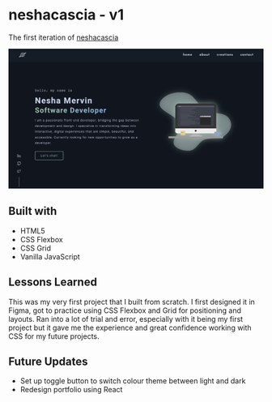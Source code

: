 # neshacascia - v1

The first iteration of [neshacascia](https://neshacascia.com)

<img src="neshacascia.png" alt="" border="0">

## Built with
- HTML5
- CSS Flexbox
- CSS Grid
- Vanilla JavaScript

## Lessons Learned
This was my very first project that I built from scratch. I first designed it in Figma, got to practice using CSS Flexbox and Grid for positioning and layouts. Ran into a lot of trial and error, especially with it being my first project but it gave me the experience and great confidence working with CSS for my future projects.

## Future Updates
- Set up toggle button to switch colour theme between light and dark
- Redesign portfolio using React

